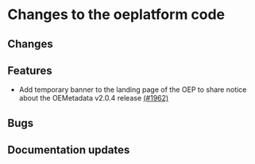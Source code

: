 <!--
SPDX-FileCopyrightText: 2025 Jonas Huber <https://github.com/jh-RLI> © Reiner Lemoine Institut

SPDX-License-Identifier: CC0-1.0
-->

# Changes to the oeplatform code

## Changes

## Features

- Add temporary banner to the landing page of the OEP to share notice about the
  OEMetadata v2.0.4 release
  [(#1962)](https://github.com/OpenEnergyPlatform/oeplatform/pull/1962)

## Bugs

## Documentation updates

